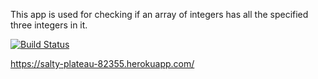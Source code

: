 This app is used for checking if an array of integers has all the specified three integers in it.

[![Build Status](https://travis-ci.com/cansakiroglu/hw.svg?branch=main)](https://travis-ci.com/cansakiroglu/hw)

https://salty-plateau-82355.herokuapp.com/